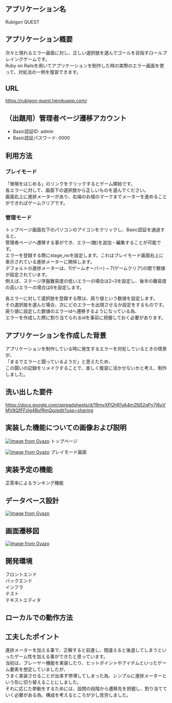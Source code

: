 ## アプリケーション名
Rubigon QUEST

## アプリケーション概要
次々と現れるエラー画面に対し、正しい選択肢を選んでゴールを目指すロールプレイングゲームです。  
Ruby on Railsを用いてアプリケーションを制作した時の実際のエラー画面を使って、対処法の一例を復習できます。  

## URL
https://rubigon-quest.herokuapp.com/

## （出題用）管理者ページ遷移アカウント
- Basic認証ID: admin
- Basic認証パスワード: 0000

## 利用方法
### プレイモード
「冒険をはじめる」のリンクをクリックするとゲーム開始です。  
各エラーに対して、画面下の選択肢から正しいものを選んでください。  
画面右上に進捗メーターがあり、右端のお城のマークまでメーターを進めることができればゲームクリアです。  

### 管理モード
トップページ画面右下のパソコンのアイコンをクリックし、Basic認証を通過すると、  
管理者ページへ遷移する事ができ、エラー(敵)を追加・編集することが可能です。  
エラーを登録する際にstage_noを設定します。これはプレイモード画面右上に表示されている進捗メーターに関係します。  
デフォルトの進捗メーターは、1(ゲームオーバー) ~ 7(ゲームクリア)の間で数値が設定されています。  
例えば、ステージ序盤難易度の低いエラーの場合は2~3を設定し、後半の難易度の高いエラーの場合は6を設定します。  

各エラーに対して選択肢を登録する際は、戻り値という数値を設定します。  
その選択肢を選んだ場合、次にどのエラーを出現させるか設定をするものです。  
戻り値に設定した数値のエラーidへ遷移するようになっている為、  
エラーを作成した際に割り当てられるidを事前に把握しておく必要があります。  

## アプリケーションを作成した背景
アプリケーションを制作している時に発生するエラーを対処しているときの情景が、  
「まるでエラーと闘っているようだ」と思えたため、  
この闘いの記録をリメイクすることで、楽しく復習に活かせないかと考え、制作しました。  

## 洗い出した要件
https://docs.google.com/spreadsheets/d/19myXPQhR1yA4m2N52qPy7j6uVMV8QfFFzlg4BsfRmQg/edit?usp=sharing

## 実装した機能についての画像および説明
[![Image from Gyazo](https://i.gyazo.com/24b6724e71c5978bc04bc13f9c7ca83a.jpg)](https://gyazo.com/24b6724e71c5978bc04bc13f9c7ca83a)
トップページ

[![Image from Gyazo](https://i.gyazo.com/eb4885378684c5c44b816e614cd7dce7.jpg)](https://gyazo.com/eb4885378684c5c44b816e614cd7dce7)
プレイモード画面

## 実装予定の機能
正答率によるランキング機能

## データベース設計
[![Image from Gyazo](https://i.gyazo.com/9d421c227aa52fd6b196d73db082d61f.png)](https://gyazo.com/9d421c227aa52fd6b196d73db082d61f)

## 画面遷移図
[![Image from Gyazo](https://i.gyazo.com/8d2a1c855d705f6cab34ae6d9e177b76.png)](https://gyazo.com/8d2a1c855d705f6cab34ae6d9e177b76)

## 開発環境
フロントエンド  
バックエンド  
インフラ  
テスト  
テキストエディタ  

## ローカルでの動作方法


## 工夫したポイント
進捗メーターを加える事で、正解すると前進し、間違えると後退してしまうといったゲーム性を加える事ができたと思っています。  
当初は、プレーヤー機能を実装したり、ヒットポイントやアイテムといったゲーム要素を想定していましたが、  
うまく実装させることが出来ず停滞してしまった為、シンプルに進捗メーターという形に切り替えることにしました。  
それに応じた挙動をするためには、設問の段階から遷移先を把握し、割り当てていく必要がある為、構成を考えるところが少し苦労しました。  
